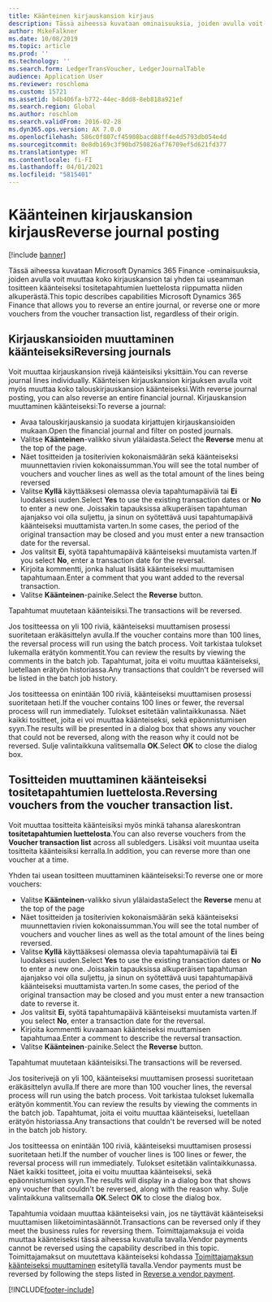 ```yaml
---
title: Käänteinen kirjauskansion kirjaus
description: Tässä aiheessa kuvataan ominaisuuksia, joiden avulla voit muuttaa tositteita käänteisiksi tositetapahtumien luettelosta tai talouskirjauskansioista.
author: MikeFalkner
ms.date: 10/08/2019
ms.topic: article
ms.prod: ''
ms.technology: ''
ms.search.form: LedgerTransVoucher, LedgerJournalTable
audience: Application User
ms.reviewer: roschloma
ms.custom: 15721
ms.assetid: b4b406fa-b772-44ec-8dd8-8eb818a921ef
ms.search.region: Global
ms.author: roschlom
ms.search.validFrom: 2016-02-28
ms.dyn365.ops.version: AX 7.0.0
ms.openlocfilehash: 586c0f807cf45908bacd88ff4e4d5793db054e4d
ms.sourcegitcommit: 0e8db169c3f90bd750826af76709ef5d621fd377
ms.translationtype: HT
ms.contentlocale: fi-FI
ms.lasthandoff: 04/01/2021
ms.locfileid: "5815401"
---
```

# <a name="reverse-journal-posting"></a><span data-ttu-id="b33f1-103">Käänteinen kirjauskansion kirjaus</span><span class="sxs-lookup"><span data-stu-id="b33f1-103">Reverse journal posting</span></span>

[!include [banner](../includes/banner.md)]

<span data-ttu-id="b33f1-104">Tässä aiheessa kuvataan Microsoft Dynamics 365 Finance -ominaisuuksia, joiden avulla voit muuttaa koko kirjauskansion tai yhden tai useamman tositteen käänteiseksi tositetapahtumien luettelosta riippumatta niiden alkuperästä.</span><span class="sxs-lookup"><span data-stu-id="b33f1-104">This topic describes capabilities Microsoft Dynamics 365 Finance that allows you to reverse an entire journal, or reverse one or more vouchers from the voucher transaction list, regardless of their origin.</span></span> 

## <a name="reversing-journals"></a><span data-ttu-id="b33f1-105">Kirjauskansioiden muuttaminen käänteiseksi</span><span class="sxs-lookup"><span data-stu-id="b33f1-105">Reversing journals</span></span>

<span data-ttu-id="b33f1-106">Voit muuttaa kirjauskansion rivejä käänteisiksi yksittäin.</span><span class="sxs-lookup"><span data-stu-id="b33f1-106">You can reverse journal lines individually.</span></span> <span data-ttu-id="b33f1-107">Käänteisen kirjauskansion kirjauksen avulla voit myös muuttaa koko talouskirjauskansion käänteiseksi.</span><span class="sxs-lookup"><span data-stu-id="b33f1-107">With reverse journal posting, you can also reverse an entire financial journal.</span></span> <span data-ttu-id="b33f1-108">Kirjauskansion muuttaminen käänteiseksi:</span><span class="sxs-lookup"><span data-stu-id="b33f1-108">To reverse a journal:</span></span> 

- <span data-ttu-id="b33f1-109">Avaa talouskirjauskansio ja suodata kirjattujen kirjauskansioiden mukaan.</span><span class="sxs-lookup"><span data-stu-id="b33f1-109">Open the financial journal and filter on posted journals.</span></span>
- <span data-ttu-id="b33f1-110">Valitse **Käänteinen**-valikko sivun ylälaidasta.</span><span class="sxs-lookup"><span data-stu-id="b33f1-110">Select the **Reverse** menu at the top of the page.</span></span>
- <span data-ttu-id="b33f1-111">Näet tositteiden ja tositerivien kokonaismäärän sekä käänteiseksi muunnettavien rivien kokonaissumman.</span><span class="sxs-lookup"><span data-stu-id="b33f1-111">You will see the total number of vouchers and voucher lines as well as the total amount of the lines being reversed</span></span>
- <span data-ttu-id="b33f1-112">Valitse **Kyllä** käyttääksesi olemassa olevia tapahtumapäiviä tai **Ei** luodaksesi uuden.</span><span class="sxs-lookup"><span data-stu-id="b33f1-112">Select **Yes** to use the existing transaction dates or **No** to enter a new one.</span></span> <span data-ttu-id="b33f1-113">Joissakin tapauksissa alkuperäisen tapahtuman ajanjakso voi olla suljettu, ja sinun on syötettävä uusi tapahtumapäivä käänteiseksi muuttamista varten.</span><span class="sxs-lookup"><span data-stu-id="b33f1-113">In some cases, the period of the original transaction may be closed and you must enter a new transaction date for the reversal.</span></span>
- <span data-ttu-id="b33f1-114">Jos valitsit **Ei**, syötä tapahtumapäivä käänteiseksi muutamista varten.</span><span class="sxs-lookup"><span data-stu-id="b33f1-114">If you select **No**, enter a transaction date for the reversal.</span></span> 
- <span data-ttu-id="b33f1-115">Kirjoita kommentti, jonka haluat lisätä käänteiseksi muuttamisen tapahtumaan.</span><span class="sxs-lookup"><span data-stu-id="b33f1-115">Enter a comment that you want added to the reversal transaction.</span></span>
- <span data-ttu-id="b33f1-116">Valitse **Käänteinen**-painike.</span><span class="sxs-lookup"><span data-stu-id="b33f1-116">Select the **Reverse** button.</span></span>

<span data-ttu-id="b33f1-117">Tapahtumat muutetaan käänteisiksi.</span><span class="sxs-lookup"><span data-stu-id="b33f1-117">The transactions will be reversed.</span></span> 

<span data-ttu-id="b33f1-118">Jos tositteessa on yli 100 riviä, käänteiseksi muuttamisen prosessi suoritetaan eräkäsittelyn avulla.</span><span class="sxs-lookup"><span data-stu-id="b33f1-118">If the voucher contains more than 100 lines, the reversal process will run using the batch process.</span></span> <span data-ttu-id="b33f1-119">Voit tarkistaa tulokset lukemalla erätyön kommentit.</span><span class="sxs-lookup"><span data-stu-id="b33f1-119">You can review the results by viewing the comments in the batch job.</span></span> <span data-ttu-id="b33f1-120">Tapahtumat, joita ei voitu muuttaa käänteiseksi, luetellaan erätyön historiassa.</span><span class="sxs-lookup"><span data-stu-id="b33f1-120">Any transactions that couldn't be reversed will be listed in the batch job history.</span></span>

<span data-ttu-id="b33f1-121">Jos tositteessa on enintään 100 riviä, käänteiseksi muuttamisen prosessi suoritetaan heti.</span><span class="sxs-lookup"><span data-stu-id="b33f1-121">If the voucher contains 100 lines or fewer, the reversal process will run immediately.</span></span> <span data-ttu-id="b33f1-122">Tulokset esitetään valintaikkunassa. Näet kaikki tositteet, joita ei voi muuttaa käänteiseksi, sekä epäonnistumisen syyn.</span><span class="sxs-lookup"><span data-stu-id="b33f1-122">The results will be presented in a dialog box that shows any voucher that could not be reversed, along with the reason why it could not be reversed.</span></span> <span data-ttu-id="b33f1-123">Sulje valintaikkuna valitsemalla **OK**.</span><span class="sxs-lookup"><span data-stu-id="b33f1-123">Select **OK** to close the dialog box.</span></span>

## <a name="reversing-vouchers-from-the-voucher-transaction-list"></a><span data-ttu-id="b33f1-124">Tositteiden muuttaminen käänteiseksi tositetapahtumien luettelosta.</span><span class="sxs-lookup"><span data-stu-id="b33f1-124">Reversing vouchers from the voucher transaction list.</span></span> 

<span data-ttu-id="b33f1-125">Voit muuttaa tositteita käänteisiksi myös minkä tahansa alareskontran **tositetapahtumien luettelosta**.</span><span class="sxs-lookup"><span data-stu-id="b33f1-125">You can also reverse vouchers from the **Voucher transaction list** across all subledgers.</span></span> <span data-ttu-id="b33f1-126">Lisäksi voit muuntaa useita tositteita käänteisiksi kerralla.</span><span class="sxs-lookup"><span data-stu-id="b33f1-126">In addition, you can reverse more than one voucher at a time.</span></span> 

<span data-ttu-id="b33f1-127">Yhden tai usean tositteen muuttaminen käänteiseksi:</span><span class="sxs-lookup"><span data-stu-id="b33f1-127">To reverse one or more vouchers:</span></span> 

- <span data-ttu-id="b33f1-128">Valitse **Käänteinen**-valikko sivun ylälaidasta</span><span class="sxs-lookup"><span data-stu-id="b33f1-128">Select the **Reverse** menu at the top of the page</span></span>
- <span data-ttu-id="b33f1-129">Näet tositteiden ja tositerivien kokonaismäärän sekä käänteiseksi muunnettavien rivien kokonaissumman.</span><span class="sxs-lookup"><span data-stu-id="b33f1-129">You will see the total number of vouchers and voucher lines as well as the total amount of the lines being reversed.</span></span>
- <span data-ttu-id="b33f1-130">Valitse **Kyllä** käyttääksesi olemassa olevia tapahtumapäiviä tai **Ei** luodaksesi uuden.</span><span class="sxs-lookup"><span data-stu-id="b33f1-130">Select **Yes** to use the existing transaction dates or **No** to enter a new one.</span></span> <span data-ttu-id="b33f1-131">Joissakin tapauksissa alkuperäisen tapahtuman ajanjakso voi olla suljettu, ja sinun on syötettävä uusi tapahtumapäivä käänteiseksi muuttamista varten.</span><span class="sxs-lookup"><span data-stu-id="b33f1-131">In some cases, the period of the original transaction may be closed and you must enter a new transaction date to reverse it.</span></span>
- <span data-ttu-id="b33f1-132">Jos valitsit **Ei**, syötä tapahtumapäivä käänteiseksi muutamista varten.</span><span class="sxs-lookup"><span data-stu-id="b33f1-132">If you select **No**, enter a transaction date for the reversal.</span></span> 
- <span data-ttu-id="b33f1-133">Kirjoita kommentti kuvaamaan käänteiseksi muuttamisen tapahtumaa.</span><span class="sxs-lookup"><span data-stu-id="b33f1-133">Enter a comment to describe the reversal transaction.</span></span>
- <span data-ttu-id="b33f1-134">Valitse **Käänteinen**-painike.</span><span class="sxs-lookup"><span data-stu-id="b33f1-134">Select the **Reverse** button.</span></span>

<span data-ttu-id="b33f1-135">Tapahtumat muutetaan käänteisiksi.</span><span class="sxs-lookup"><span data-stu-id="b33f1-135">The transactions will be reversed.</span></span> 

<span data-ttu-id="b33f1-136">Jos tositerivejä on yli 100, käänteiseksi muuttamisen prosessi suoritetaan eräkäsittelyn avulla.</span><span class="sxs-lookup"><span data-stu-id="b33f1-136">If there are more than 100 voucher lines, the reversal process will run using the batch process.</span></span> <span data-ttu-id="b33f1-137">Voit tarkistaa tulokset lukemalla erätyön kommentit.</span><span class="sxs-lookup"><span data-stu-id="b33f1-137">You can review the results by viewing the comments in the batch job.</span></span> <span data-ttu-id="b33f1-138">Tapahtumat, joita ei voitu muuttaa käänteiseksi, luetellaan erätyön historiassa.</span><span class="sxs-lookup"><span data-stu-id="b33f1-138">Any transactions that couldn't be reversed will be noted in the batch job history.</span></span>

<span data-ttu-id="b33f1-139">Jos tositteessa on enintään 100 riviä, käänteiseksi muuttamisen prosessi suoritetaan heti.</span><span class="sxs-lookup"><span data-stu-id="b33f1-139">If the number of voucher lines is 100 lines or fewer, the reversal process will run immediately.</span></span> <span data-ttu-id="b33f1-140">Tulokset esitetään valintaikkunassa. Näet kaikki tositteet, joita ei voitu muuttaa käänteiseksi, sekä epäonnistumisen syyn.</span><span class="sxs-lookup"><span data-stu-id="b33f1-140">The results will display in a dialog box that shows any voucher that couldn't be reversed, along with the reason why.</span></span> <span data-ttu-id="b33f1-141">Sulje valintaikkuna valitsemalla **OK**.</span><span class="sxs-lookup"><span data-stu-id="b33f1-141">Select **OK** to close the dialog box.</span></span>

<span data-ttu-id="b33f1-142">Tapahtumia voidaan muuttaa käänteiseksi vain, jos ne täyttävät käänteiseksi muuttamisen liiketoimintasäännöt.</span><span class="sxs-lookup"><span data-stu-id="b33f1-142">Transactions can be reversed only if they meet the business rules for reversing them.</span></span> <span data-ttu-id="b33f1-143">Toimittajamaksuja ei voida muuttaa käänteiseksi tässä aiheessa kuvatulla tavalla.</span><span class="sxs-lookup"><span data-stu-id="b33f1-143">Vendor payments cannot be reversed using the capability described in this topic.</span></span> <span data-ttu-id="b33f1-144">Toimittajamaksut on muutettava käänteiseksi kohdassa [Toimittajamaksun käänteiseksi muuttaminen](https://docs.microsoft.com/dynamics365/finance/accounts-payable/reverse-vendor-payment) esitetyllä tavalla.</span><span class="sxs-lookup"><span data-stu-id="b33f1-144">Vendor payments must be reversed by following the steps listed in [Reverse a vendor payment](https://docs.microsoft.com/dynamics365/finance/accounts-payable/reverse-vendor-payment).</span></span>



[!INCLUDE[footer-include](../../includes/footer-banner.md)]